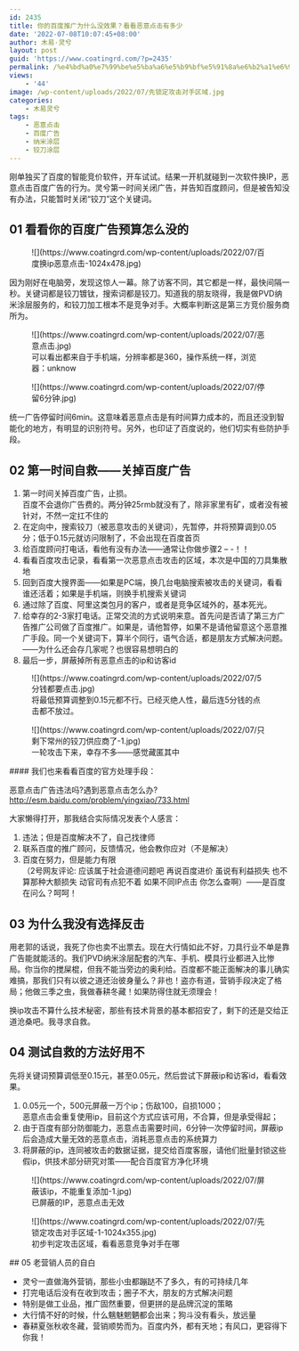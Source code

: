 ```yaml
---
id: 2435
title: 你的百度推广为什么没效果？看看恶意点击有多少
date: '2022-07-08T10:07:45+08:00'
author: 木易·灵兮
layout: post
guid: 'https://www.coatingrd.com/?p=2435'
permalink: /%e4%bd%a0%e7%99%be%e5%ba%a6%e5%b9%bf%e5%91%8a%e6%b2%a1%e6%9c%89%e6%95%88%e6%9e%9c%e4%b9%88%ef%bc%8c%e7%9c%8b%e9%a2%84%e7%ae%97%e6%98%af%e5%90%a6%e8%a2%ab%e6%81%b6%e6%84%8f%e7%82%b9%e5%87%bb%e4%ba%86/
views:
    - '44'
image: /wp-content/uploads/2022/07/先锁定攻击对手区域.jpg
categories:
    - 木易灵兮
tags:
    - 恶意点击
    - 百度广告
    - 纳米涂层
    - 铰刀涂层
---
```


刚单独买了百度的智能竞价软件，开车试试。结果一开机就碰到一次软件换IP，恶意点击百度广告的行为。灵兮第一时间关闭广告，并告知百度顾问，但是被告知没有办法，只能暂时关闭“铰刀”这个关键词。

## 01 看看你的百度广告预算怎么没的

<figure class="wp-block-image size-large">![](https://www.coatingrd.com/wp-content/uploads/2022/07/百度换ip恶意点击-1024x478.jpg)</figure>因为刚好在电脑旁，发现这惊人一幕。除了访客不同，其它都是一样，最快间隔一秒。关键词都是铰刀镀钛，搜索词都是铰刀。知道我的朋友晓得，我是做PVD纳米涂层服务的，和铰刀加工根本不是竞争对手。大概率判断这是第三方竞价服务商所为。

<figure class="wp-block-image size-full">![](https://www.coatingrd.com/wp-content/uploads/2022/07/恶意点击.jpg)<figcaption class="wp-element-caption">可以看出都来自于手机端，分辨率都是360，操作系统一样，浏览器：unknow</figcaption></figure><figure class="wp-block-image size-full">![](https://www.coatingrd.com/wp-content/uploads/2022/07/停留6分钟.jpg)</figure>统一广告停留时间6min。这意味着恶意点击是有时间算力成本的，而且还没到智能化的地方，有明显的识别符号。另外，也印证了百度说的，他们切实有些防护手段。

## 02 第一时间自救——关掉百度广告

1. 第一时间关掉百度广告，止损。  
    百度不会退你广告费的。两分钟25rmb就没有了，除非家里有矿，或者没有被针对，不然一定扛不住的
2. 在定向中，搜索铰刀（被恶意攻击的关键词），先暂停，并将预算调到0.05分；低于0.15元就访问限制了，不会出现在百度首页
3. 给百度顾问打电话，看他有没有办法——通常让你做步骤2 – -！！
4. 看看百度攻击记录，看看第一次恶意点击攻击的区域，本次是中国的刀具集散地
5. 回到百度大搜界面——如果是PC端，换几台电脑搜索被攻击的关键词，看看谁还活着；如果是手机端，则换手机搜索关键词
6. 通过除了百度、阿里这类包月的客户，或者是竞争区域外的，基本死光。
7. 给幸存的2-3家打电话。正常交流的方式说明来意。首先问是否请了第三方广告推广公司做了百度推广。如果是，请他暂停，如果不是请他留意这个恶意推广手段。同一个关键词下，算半个同行，语气合适，都是朋友方式解决问题。  
    ——为什么还会存几家呢？也很容易想明白的
8. 最后一步，屏蔽掉所有恶意点击的ip和访客id

<figure class="wp-block-image size-full">![](https://www.coatingrd.com/wp-content/uploads/2022/07/5分钱都要点击.jpg)<figcaption class="wp-element-caption">将最低预算调整到0.15元都不行。已经灭绝人性，最后连5分钱的点击都不放过。</figcaption></figure><figure class="wp-block-image size-full">![](https://www.coatingrd.com/wp-content/uploads/2022/07/只剩下常州的铰刀供应商了-1.jpg)<figcaption class="wp-element-caption">一轮攻击下来，幸存不多——感觉藏匿其中</figcaption></figure>#### 我们也来看看百度的官方处理手段：

恶意点击广告违法吗?遇到恶意点击怎么办? http://esm.baidu.com/problem/yingxiao/733.html

大家懒得打开，那我结合实际情况发表个人感言：

1. 违法；但是百度解决不了，自己找律师
2. 联系百度的推广顾问，反馈情况，他会教你应对（不是解决）
3. 百度在努力，但是能力有限  
    （2号网友评论: 应该属于社会道德问题吧 再说百度进价 虽说有利益损失 也不算那种大额损失 动官司有点犯不着 如果不同IP点击 你怎么查啊）——是百度在问么？呵呵！

## 03 为什么我没有选择反击

用老郭的话说，我死了你也卖不出票去。现在大行情如此不好，刀具行业不单是靠广告能就能活的。我们PVD纳米涂层配套的汽车、手机、模具行业都进入比惨局。你当你的搅屎棍，但我不能当旁边的奥利给。百度都不能正面解决的事儿确实难搞，那我们只有以彼之道还治彼身量么？非也！盗亦有道，营销手段决定了格局；他做三季之虫，我做春耕冬藏！如果防得住就无须理会！

换ip攻击不算什么技术秘密，那些有技术背景的基本都招安了，剩下的还是交给正道沧桑吧。我寻求自救。

## 04 测试自救的方法好用不

先将关键词预算调低至0.15元，甚至0.05元，然后尝试下屏蔽ip和访客id，看看效果。

1. 0.05元一个，500元屏蔽一万个ip；伤敌100，自损1000；  
    恶意点击会重复使用ip，目前这个方式应该可用，不合算，但是承受得起；
2. 由于百度有部分防御能力，恶意点击需要时间，6分钟一次停留时间，屏蔽ip后会造成大量无效的恶意点击，消耗恶意点击的系统算力
3. 将屏蔽的ip，连同被攻击的数据证据，提交给百度客服，请他们批量封锁这些假ip，供技术部分研究对策——配合百度官方净化环境

<figure class="wp-block-image size-full">![](https://www.coatingrd.com/wp-content/uploads/2022/07/屏蔽该ip，不能重复添加-1.jpg)<figcaption class="wp-element-caption">已屏蔽的IP，恶意点击无效</figcaption></figure><figure class="wp-block-image size-large">![](https://www.coatingrd.com/wp-content/uploads/2022/07/先锁定攻击对手区域-1-1024x355.jpg)<figcaption class="wp-element-caption">初步判定攻击区域，看看恶意竞争对手在哪</figcaption></figure>## 05 老营销人员的自白

- 灵兮一直做海外营销，那些小虫都蹦跶不了多久，有的可持续几年
- 打完电话后没有在收到攻击；圈子不大，朋友的方式解决问题
- 特别是做工业品，推广固然重要，但更拼的是品牌沉淀的策略
- 大行情不好的时候，什么魑魅魍魉都会出来；狗斗没有看头，放远量
- 春耕夏张秋收冬藏，营销顺势而为。百度内外，都有天地；有风口，更容得下你我！